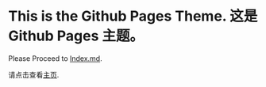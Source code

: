 # This is the Github Pages Theme. 这是Github Pages 主题。

Please Proceed to [Index.md](index.md).

请点击查看[主页](index.zh.md).


